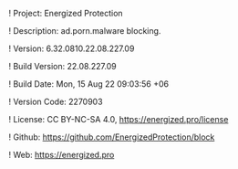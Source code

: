 ! Project: Energized Protection

! Description: ad.porn.malware blocking.

! Version: 6.32.0810.22.08.227.09

! Build Version: 22.08.227.09

! Build Date: Mon, 15 Aug 22 09:03:56 +06

! Version Code: 2270903

! License: CC BY-NC-SA 4.0, https://energized.pro/license

! Github: https://github.com/EnergizedProtection/block

! Web: https://energized.pro
